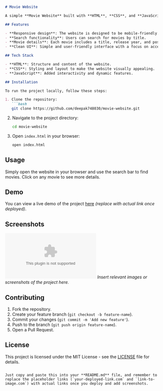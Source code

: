 ```markdown
# Movie Website

A simple **Movie Website** built with **HTML**, **CSS**, and **JavaScript**. This website allows users to explore a variety of movies, view their details, and search for specific movies.

## Features

- **Responsive design**: The website is designed to be mobile-friendly.
- **Search functionality**: Users can search for movies by title.
- **Movie details**: Each movie includes a title, release year, and poster.
- **Clean UI**: Simple and user-friendly interface with a focus on accessibility.

## Tech Stack

- **HTML**: Structure and content of the website.
- **CSS**: Styling and layout to make the website visually appealing.
- **JavaScript**: Added interactivity and dynamic features.

## Installation

To run the project locally, follow these steps:

1. Clone the repository:
   ```bash
   git clone https://github.com/deepak748030/movie-website.git
   ```

2. Navigate to the project directory:
   ```bash
   cd movie-website
   ```

3. Open `index.html` in your browser:
   ```bash
   open index.html
   ```

## Usage

Simply open the website in your browser and use the search bar to find movies. Click on any movie to see more details.

## Demo

You can view a live demo of the project [here](your-deployed-link.com) *(replace with actual link once deployed)*.

## Screenshots

![Screenshot 1](link-to-image.com)
*Insert relevant images or screenshots of the project here.*

## Contributing

1. Fork the repository.
2. Create your feature branch (`git checkout -b feature-name`).
3. Commit your changes (`git commit -m 'Add new feature'`).
4. Push to the branch (`git push origin feature-name`).
5. Open a Pull Request.

## License

This project is licensed under the MIT License - see the [LICENSE](LICENSE) file for details.
```

Just copy and paste this into your **README.md** file, and remember to replace the placeholder links (`your-deployed-link.com` and `link-to-image.com`) with actual links once you deploy and add screenshots.
